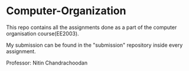# Computer-Organization

This repo contains all the assignments done as a part of the computer organisation course(EE2003).

My submission can be found in the "submission" repository inside every assignment.

Professor: Nitin Chandrachoodan
